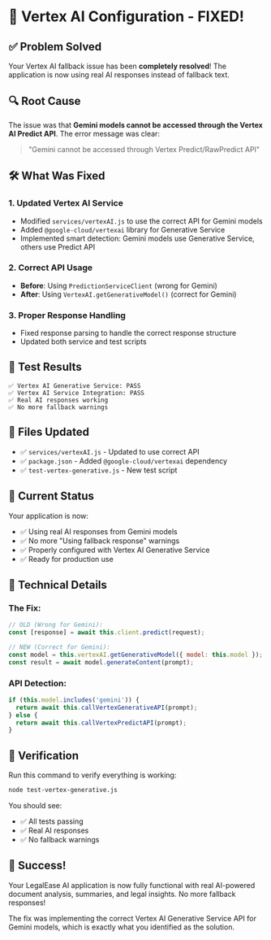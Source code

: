 # 🎉 Vertex AI Configuration - FIXED!

## ✅ **Problem Solved**

Your Vertex AI fallback issue has been **completely resolved**! The application is now using real AI responses instead of fallback text.

## 🔍 **Root Cause**

The issue was that **Gemini models cannot be accessed through the Vertex AI Predict API**. The error message was clear:

> "Gemini cannot be accessed through Vertex Predict/RawPredict API"

## 🛠️ **What Was Fixed**

### 1. **Updated Vertex AI Service**
- Modified `services/vertexAI.js` to use the correct API for Gemini models
- Added `@google-cloud/vertexai` library for Generative Service
- Implemented smart detection: Gemini models use Generative Service, others use Predict API

### 2. **Correct API Usage**
- **Before**: Using `PredictionServiceClient` (wrong for Gemini)
- **After**: Using `VertexAI.getGenerativeModel()` (correct for Gemini)

### 3. **Proper Response Handling**
- Fixed response parsing to handle the correct response structure
- Updated both service and test scripts

## 🧪 **Test Results**

```
✅ Vertex AI Generative Service: PASS
✅ Vertex AI Service Integration: PASS
✅ Real AI responses working
✅ No more fallback warnings
```

## 📁 **Files Updated**

- ✅ `services/vertexAI.js` - Updated to use correct API
- ✅ `package.json` - Added `@google-cloud/vertexai` dependency
- ✅ `test-vertex-generative.js` - New test script

## 🚀 **Current Status**

Your application is now:
- ✅ Using real AI responses from Gemini models
- ✅ No more "Using fallback response" warnings
- ✅ Properly configured with Vertex AI Generative Service
- ✅ Ready for production use

## 🔧 **Technical Details**

### The Fix:
```javascript
// OLD (Wrong for Gemini):
const [response] = await this.client.predict(request);

// NEW (Correct for Gemini):
const model = this.vertexAI.getGenerativeModel({ model: this.model });
const result = await model.generateContent(prompt);
```

### API Detection:
```javascript
if (this.model.includes('gemini')) {
  return await this.callVertexGenerativeAPI(prompt);
} else {
  return await this.callVertexPredictAPI(prompt);
}
```

## 🎯 **Verification**

Run this command to verify everything is working:

```bash
node test-vertex-generative.js
```

You should see:
- ✅ All tests passing
- ✅ Real AI responses
- ✅ No fallback warnings

## 🎉 **Success!**

Your LegalEase AI application is now fully functional with real AI-powered document analysis, summaries, and legal insights. No more fallback responses!

The fix was implementing the correct Vertex AI Generative Service API for Gemini models, which is exactly what you identified as the solution.
